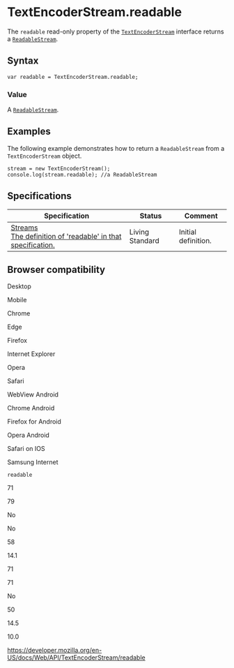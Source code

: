 TextEncoderStream.readable
==========================

The `readable` read-only property of the [`TextEncoderStream`](../textencoderstream) interface returns a [`ReadableStream`](../readablestream).

Syntax
------

    var readable = TextEncoderStream.readable;

### Value

A [`ReadableStream`](../readablestream).

Examples
--------

The following example demonstrates how to return a `ReadableStream` from a `TextEncoderStream` object.

    stream = new TextEncoderStream();
    console.log(stream.readable); //a ReadableStream

Specifications
--------------

<table><thead><tr class="header"><th>Specification</th><th>Status</th><th>Comment</th></tr></thead><tbody><tr class="odd"><td><a href="https://streams.spec.whatwg.org/#dom-generictransformstream-readable">Streams<br />
<span class="small">The definition of 'readable' in that specification.</span></a></td><td><span class="spec-living">Living Standard</span></td><td>Initial definition.</td></tr></tbody></table>

Browser compatibility
---------------------

Desktop

Mobile

Chrome

Edge

Firefox

Internet Explorer

Opera

Safari

WebView Android

Chrome Android

Firefox for Android

Opera Android

Safari on IOS

Samsung Internet

`readable`

71

79

No

No

58

14.1

71

71

No

50

14.5

10.0

<a href="https://developer.mozilla.org/en-US/docs/Web/API/TextEncoderStream/readable" class="_attribution-link">https://developer.mozilla.org/en-US/docs/Web/API/TextEncoderStream/readable</a>

